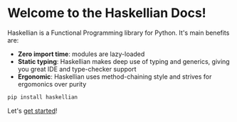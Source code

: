 # Welcome to the Haskellian Docs!

Haskellian is a Functional Programming library for Python. It's main benefits are:

- **Zero import time**: modules are lazy-loaded
- **Static typing**: Haskellian makes deep use of typing and generics, giving you great IDE and type-checker support
- **Ergonomic**: Haskellian uses method-chaining style and strives for ergomonics over purity

```bash
pip install haskellian
```

Let's [get started](getting-started.md)!